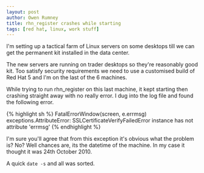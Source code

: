 ```yaml
---
layout: post
author: Owen Rumney
title: rhn_register crashes while starting
tags: [red hat, linux, work stuff]
---
```


I'm setting up a tactical farm of Linux servers on some desktops till we can get the permanent kit installed in the data center.

The new servers are running on trader desktops so they're reasonably good kit. Too satisfy security requirements we need to use a customised build of Red Hat 5 and I'm on the last of the 6 machines.

While trying to run rhn_register on this last machine, it kept starting then crashing straight away with no really error. I dug into the log file and found the following error.

{% highlight sh %}
FatalErrorWindow(screen, e.errmsg)
exceptions.AttributeError: SSLCertificateVerifyFailedError instance has not attribute 'errmsg'
{% endhighlight %}

I'm sure you'll agree that from this exception it's obvious what the problem is? No? Well chances are, its the datetime of the machine. In my case it thought it was 24th October 2010.

A quick `date -s` and all was sorted.
